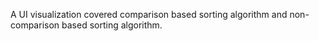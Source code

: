A UI visualization covered comparison based sorting algorithm and non-comparison based sorting algorithm.